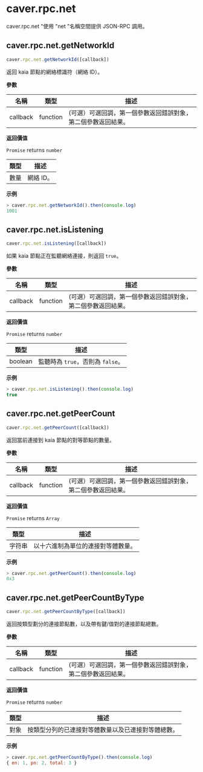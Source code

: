 # caver.rpc.net

caver.rpc.net "使用 "net "名稱空間提供 JSON-RPC 調用。

## caver.rpc.net.getNetworkId<a id="caver-rpc-net-getnetworkid"></a>

```javascript
caver.rpc.net.getNetworkId([callback])
```

返回 kaia 節點的網絡標識符（網絡 ID）。

**參數**

| 名稱       | 類型       | 描述                                                 |
| -------- | -------- | -------------------------------------------------- |
| callback | function | (可選）可選回調，第一個參數返回錯誤對象，第二個參數返回結果。 |

**返回價值**

`Promise` returns `number`

| 類型 | 描述     |
| -- | ------ |
| 數量 | 網絡 ID。 |

**示例**

```javascript
> caver.rpc.net.getNetworkId().then(console.log)
1001
```

## caver.rpc.net.isListening<a id="caver-rpc-net-islistening"></a>

```javascript
caver.rpc.net.isListening([callback])
```

如果 kaia 節點正在監聽網絡連接，則返回 `true`。

**參數**

| 名稱       | 類型       | 描述                                                 |
| -------- | -------- | -------------------------------------------------- |
| callback | function | (可選）可選回調，第一個參數返回錯誤對象，第二個參數返回結果。 |

**返回價值**

`Promise` returns `number`

| 類型      | 描述                       |
| ------- | ------------------------ |
| boolean | 監聽時為 `true`，否則為 `false`。 |

**示例**

```javascript
> caver.rpc.net.isListening().then(console.log)
true
```

## caver.rpc.net.getPeerCount<a id="caver-rpc-net-getpeercount"></a>

```javascript
caver.rpc.net.getPeerCount([callback])
```

返回當前連接到 kaia 節點的對等節點的數量。

**參數**

| 名稱       | 類型       | 描述                                                 |
| -------- | -------- | -------------------------------------------------- |
| callback | function | (可選）可選回調，第一個參數返回錯誤對象，第二個參數返回結果。 |

**返回價值**

`Promise` returns `Array`

| 類型  | 描述                |
| --- | ----------------- |
| 字符串 | 以十六進制為單位的連接對等體數量。 |

**示例**

```javascript
> caver.rpc.net.getPeerCount().then(console.log)
0x3
```

## caver.rpc.net.getPeerCountByType<a id="caver-rpc-net-getpeercountbytype"></a>

```javascript
caver.rpc.net.getPeerCountByType([callback])
```

返回按類型劃分的連接節點數，以及帶有鍵/值對的連接節點總數。

**參數**

| 名稱       | 類型       | 描述                                                 |
| -------- | -------- | -------------------------------------------------- |
| callback | function | (可選）可選回調，第一個參數返回錯誤對象，第二個參數返回結果。 |

**返回價值**

`Promise` returns `number`

| 類型 | 描述                        |
| -- | ------------------------- |
| 對象 | 按類型分列的已連接對等體數量以及已連接對等體總數。 |

**示例**

```javascript
> caver.rpc.net.getPeerCountByType().then(console.log)
{ en: 1, pn: 2, total: 3 }
```
